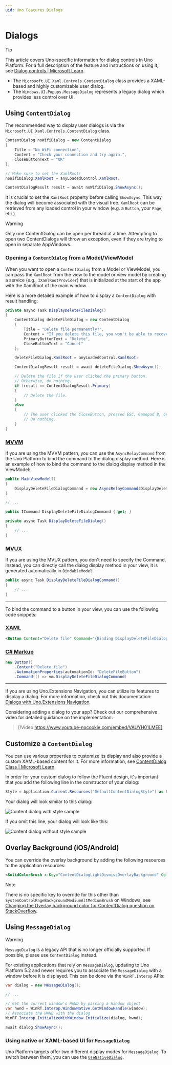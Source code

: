 ```yaml
---
uid: Uno.Features.Dialogs
---
```


# Dialogs

> [!TIP]
> This article covers Uno-specific information for dialog controls in Uno Platform. For a full description of the feature and instructions on using it, see [Dialog controls | Microsoft Learn](https://learn.microsoft.com/windows/apps/design/controls/dialogs-and-flyouts/dialogs).

* The `Microsoft.UI.Xaml.Controls.ContentDialog` class provides a XAML-based and highly customizable user dialog.
* The `Windows.UI.Popups.MessageDialog` represents a legacy dialog which provides less control over UI.

## Using `ContentDialog`

The recommended way to display user dialogs is via the `Microsoft.UI.Xaml.Controls.ContentDialog` class.

```csharp
ContentDialog noWifiDialog = new ContentDialog
{
    Title = "No WiFi connection",
    Content = "Check your connection and try again.",
    CloseButtonText = "OK"
};

// Make sure to set the XamlRoot!
noWifiDialog.XamlRoot = anyLoadedControl.XamlRoot;

ContentDialogResult result = await noWifiDialog.ShowAsync();
```

It is crucial to set the `XamlRoot` property before calling `ShowAsync`. This way the dialog will become associated with the visual tree. `XamlRoot` can be retrieved from any loaded control in your window (e.g. a `Button`, your `Page`, etc.).

> [!WARNING]
> Only one ContentDialog can be open per thread at a time. Attempting to open two ContentDialogs will throw an exception, even if they are trying to open in separate AppWindows.

### Opening a `ContentDialog` from a Model/ViewModel

When you want to open a `ContentDialog` from a Model or ViewModel, you can pass the `XamlRoot` from the view to the model or view model by creating a service (e.g., `IXamlRootProvider`) that is initialized at the start of the app with the XamlRoot of the main window.

Here is a more detailed example of how to display a `ContentDialog` with result handling:

```csharp
private async Task DisplayDeleteFileDialog()
{
    ContentDialog deleteFileDialog = new ContentDialog
    {
        Title = "Delete file permanently?",
        Content = "If you delete this file, you won't be able to recover it. Do you want to delete it?",
        PrimaryButtonText = "Delete",
        CloseButtonText = "Cancel"
    };

    deleteFileDialog.XamlRoot = anyLoadedControl.XamlRoot;

    ContentDialogResult result = await deleteFileDialog.ShowAsync();

    // Delete the file if the user clicked the primary button.
    // Otherwise, do nothing.
    if (result == ContentDialogResult.Primary)
    {
        // Delete the file.
    }
    else
    {
        // The user clicked the CloseButton, pressed ESC, Gamepad B, or the system back button.
        // Do nothing.
    }
}
```

### [MVVM](#tab/mvvm)

If you are using the MVVM pattern, you can use the `AsyncRelayCommand` from the Uno Platform to bind the command to the dialog display method. Here is an example of how to bind the command to the dialog display method in the ViewModel:

```csharp
public MainViewModel()
{
    DisplayDeleteFileDialogCommand = new AsyncRelayCommand(DisplayDeleteFileDialog);
}

// ...

public ICommand DisplayDeleteFileDialogCommand { get; }

private async Task DisplayDeleteFileDialog()
{
    // ...
}
```

### [MVUX](#tab/mvux)

If you are using the MVUX pattern, you don't need to specify the Command. Instead, you can directly call the dialog display method in your view, it is generated automatically in `BindableModel`:

```csharp
public async Task DisplayDeleteFileDialogCommand()
{
    // ...
}
```

---

To bind the command to a button in your view, you can use the following code snippets:

### [XAML](#tab/xaml)

```xml
<Button Content="Delete file" Command="{Binding DisplayDeleteFileDialogCommand}" />
```

### [C# Markup](#tab/cs-markup)

```csharp
new Button()
    .Content("Delete file")
    .AutomationProperties(automationId: "DeleteFileButton")
    .Command(() => vm.DisplayDeleteFileDialogCommand)
```

---

If you are using Uno.Extensions Navigation, you can utilize its features to display a dialog. For more information, check out this documentation: [Dialogs with Uno.Extensions Navigation](xref:Uno.Extensions.Navigation.HowTo-ShowDialog).

Considering adding a dialog to your app? Check out our comprehensive video for detailed guidance on the implementation:

> [!Video https://www.youtube-nocookie.com/embed/VAUYH01LMEE]

## Customize a `ContentDialog`

You can use various properties to customize its display and also provide a custom XAML-based content for it. For more information, see [ContentDialog Class | Microsoft Learn](https://learn.microsoft.com/windows/windows-app-sdk/api/winrt/microsoft.ui.xaml.controls.contentdialog).

In order for your custom dialog to follow the Fluent design, it's important that you add the following line in the constructor of your dialog:

```csharp
Style = Application.Current.Resources["DefaultContentDialogStyle"] as Style;
```

Your dialog will look similar to this dialog:

![Content dialog with style sample](../Assets/features/contentdialog/withstyle.png)

If you omit this line, your dialog will look like this:

![Content dialog without style sample](../Assets/features/contentdialog/withoutstyle.png)

## Overlay Background (iOS/Android)

You can override the overlay background by adding the following resources to the application resources:

```xml
<SolidColorBrush x:Key="ContentDialogLightDismissOverlayBackground" Color="#99000000" />
```

> [!NOTE]
> There is no specific key to override for this other than `SystemControlPageBackgroundMediumAltMediumBrush` on Windows, see [Changing the Overlay background color for ContentDialog question on StackOverflow](https://stackoverflow.com/a/40397576).

## Using `MessageDialog`

> [!WARNING]
> `MessageDialog` is a legacy API that is no longer officially supported. If possible, please use `ContentDialog` instead.

For existing applications that rely on `MessageDialog`, updating to Uno Platform 5.2 and newer requires you to associate the `MessageDialog` with a window before it is displayed. This can be done via the `WinRT.Interop` APIs:

```csharp
var dialog = new MessageDialog();

// ...

// Get the current window's HWND by passing a Window object
var hwnd = WinRT.Interop.WindowNative.GetWindowHandle(window);
// Associate the HWND with the dialog
WinRT.Interop.InitializeWithWindow.Initialize(dialog, hwnd);

await dialog.ShowAsync();
```

### Using native or XAML-based UI for `MessageDialog`

Uno Platform targets offer two different display modes for `MessageDialog`. To switch between them, you can use the [`UseNativeDialog`](../feature-flags.md#messagedialog).
